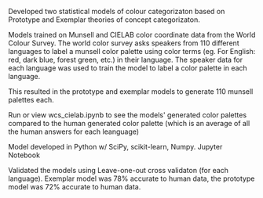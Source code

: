 Developed two statistical models of colour categorizaton based on Prototype and Exemplar theories of concept categorizaton.

Models trained on Munsell and CIELAB color coordinate data from the World Colour Survey.
The world color survey asks speakers from 110 different languages to label a munsell color palette using color terms (eg. For English: red, dark blue, forest green, etc.) in their language. The speaker data for each language was used to train the model to label a color palette in each language.

This resulted in the prototype and exemplar models to generate 110 munsell palettes each. 

Run or view wcs_cielab.ipynb to see the models' generated color palettes compared to the human generated color palette (which is an average of all the human answers for each leanguage)

Model developed in Python w/ SciPy, scikit-learn, Numpy. Jupyter Notebook

Validated the models using Leave-one-out cross validaton (for each language). Exemplar model was 78% accurate to human data, the prototype model was 72% accurate to human data. 

